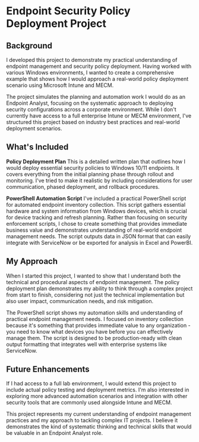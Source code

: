 # Endpoint Security Policy Deployment Project

## Background

I developed this project to demonstrate my practical understanding of endpoint management and security policy deployment. Having worked with various Windows environments, I wanted to create a comprehensive example that shows how I would approach a real-world policy deployment scenario using Microsoft Intune and MECM.

The project simulates the planning and automation work I would do as an Endpoint Analyst, focusing on the systematic approach to deploying security configurations across a corporate environment. While I don't currently have access to a full enterprise Intune or MECM environment, I've structured this project based on industry best practices and real-world deployment scenarios.

## What's Included

**Policy Deployment Plan**
This is a detailed written plan that outlines how I would deploy essential security policies to Windows 10/11 endpoints. It covers everything from the initial planning phase through rollout and monitoring. I've tried to make it realistic by including considerations for user communication, phased deployment, and rollback procedures.

**PowerShell Automation Script**
I've included a practical PowerShell script for automated endpoint inventory collection. This script gathers essential hardware and system information from Windows devices, which is crucial for device tracking and refresh planning. Rather than focusing on security enforcement scripts, I chose to create something that provides immediate business value and demonstrates understanding of real-world endpoint management needs. The script outputs data in JSON format that can easily integrate with ServiceNow or be exported for analysis in Excel and PowerBI.

## My Approach

When I started this project, I wanted to show that I understand both the technical and procedural aspects of endpoint management. The policy deployment plan demonstrates my ability to think through a complex project from start to finish, considering not just the technical implementation but also user impact, communication needs, and risk mitigation.

The PowerShell script shows my automation skills and understanding of practical endpoint management needs. I focused on inventory collection because it's something that provides immediate value to any organization - you need to know what devices you have before you can effectively manage them. The script is designed to be production-ready with clean output formatting that integrates well with enterprise systems like ServiceNow.

## Future Enhancements

If I had access to a full lab environment, I would extend this project to include actual policy testing and deployment metrics. I'm also interested in exploring more advanced automation scenarios and integration with other security tools that are commonly used alongside Intune and MECM.

This project represents my current understanding of endpoint management practices and my approach to tackling complex IT projects. I believe it demonstrates the kind of systematic thinking and technical skills that would be valuable in an Endpoint Analyst role.